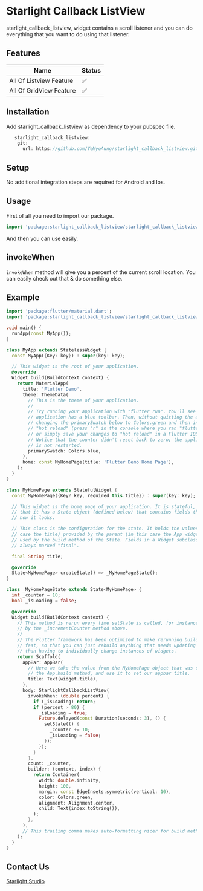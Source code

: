 # Starlight Callback ListView

starlight_callback_listview, widget contains a scroll listener and you can do everything that you want to do using that listener.

## Features

| Name                            | Status |
| ------------------------------- | ------ |
| All Of Listview Feature | ✅     |
| All Of GridView Feature             | ✅     |

## Installation

Add starlight_callback_listview as dependency to your pubspec file.

```dart
   starlight_callback_listview:
    git:
      url: https://github.com/YeMyoAung/starlight_callback_listview.git
```

## Setup

No additional integration steps are required for Android and Ios.

## Usage

First of all you need to import our package.

```dart
import 'package:starlight_callback_listview/starlight_callback_listview.dart';
```

And then you can use easily.

## invokeWhen
``` invokeWhen ``` method will give you a percent of the current scroll location. You can easily check out that & do something else.

## Example

```dart
import 'package:flutter/material.dart';
import 'package:starlight_callback_listview/starlight_callback_listview.dart';

void main() {
  runApp(const MyApp());
}

class MyApp extends StatelessWidget {
  const MyApp({Key? key}) : super(key: key);

  // This widget is the root of your application.
  @override
  Widget build(BuildContext context) {
    return MaterialApp(
      title: 'Flutter Demo',
      theme: ThemeData(
        // This is the theme of your application.
        //
        // Try running your application with "flutter run". You'll see the
        // application has a blue toolbar. Then, without quitting the app, try
        // changing the primarySwatch below to Colors.green and then invoke
        // "hot reload" (press "r" in the console where you ran "flutter run",
        // or simply save your changes to "hot reload" in a Flutter IDE).
        // Notice that the counter didn't reset back to zero; the application
        // is not restarted.
        primarySwatch: Colors.blue,
      ),
      home: const MyHomePage(title: 'Flutter Demo Home Page'),
    );
  }
}

class MyHomePage extends StatefulWidget {
  const MyHomePage({Key? key, required this.title}) : super(key: key);

  // This widget is the home page of your application. It is stateful, meaning
  // that it has a State object (defined below) that contains fields that affect
  // how it looks.

  // This class is the configuration for the state. It holds the values (in this
  // case the title) provided by the parent (in this case the App widget) and
  // used by the build method of the State. Fields in a Widget subclass are
  // always marked "final".

  final String title;

  @override
  State<MyHomePage> createState() => _MyHomePageState();
}

class _MyHomePageState extends State<MyHomePage> {
  int _counter = 10;
  bool _isLoading = false;

  @override
  Widget build(BuildContext context) {
    // This method is rerun every time setState is called, for instance as done
    // by the _incrementCounter method above.
    //
    // The Flutter framework has been optimized to make rerunning build methods
    // fast, so that you can just rebuild anything that needs updating rather
    // than having to individually change instances of widgets.
    return Scaffold(
      appBar: AppBar(
        // Here we take the value from the MyHomePage object that was created by
        // the App.build method, and use it to set our appbar title.
        title: Text(widget.title),
      ),
      body: StarlightCallbackListView(
        invokeWhen: (double percent) {
          if (_isLoading) return;
          if (percent > 80) {
            _isLoading = true;
            Future.delayed(const Duration(seconds: 3), () {
              setState(() {
                _counter += 10;
                _isLoading = false;
              });
            });
          }
        },
        count: _counter,
        builder: (context, index) {
          return Container(
            width: double.infinity,
            height: 100,
            margin: const EdgeInsets.symmetric(vertical: 10),
            color: Colors.green,
            alignment: Alignment.center,
            child: Text(index.toString()),
          );
        },
      ),
      // This trailing comma makes auto-formatting nicer for build methods.
    );
  }
}

```

## Contact Us

[Starlight Studio](https://www.facebook.com/starlightstudio.of/)
